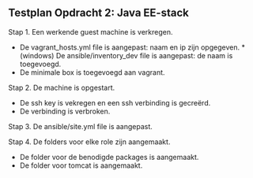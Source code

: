 
## Testplan Opdracht 2: Java EE-stack


Stap 1. Een werkende guest machine is verkregen.
  * De vagrant_hosts.yml file is aangepast: naam en ip zijn opgegeven. 
  *(windows) De ansible/inventory_dev file is aangepast: de naam is toegevoegd.  
  * De minimale box is toegevoegd aan vagrant.  

Stap 2. De machine is opgestart.  
  * De ssh key is vekregen en een ssh verbinding is gecreërd.
  * De verbinding is verbroken.  

Stap 3. De ansible/site.yml file is aangepast.

Stap 4. De folders voor elke role zijn aangemaakt.
  * De folder voor de benodigde packages is aangemaakt.
  * De folder voor tomcat is aangemaakt.

